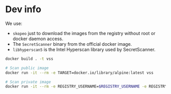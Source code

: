 # Dev info

We use:

- `skopeo` just to download the images from the registry without root or docker daemon access.
- The `SecretScanner` binary from the official docker image.
- `libhyperscan5` is the Intel Hyperscan library used by SecretScanner.

```sh
docker build . -t vss

# Scan public image
docker run -it --rm -e TARGET=docker.io/library/alpine:latest vss

# Scan private image
docker run -it --rm -e REGISTRY_USERNAME=$REGISTRY_USERNAME -e REGISTRY_PASSWORD=$REGISTRY_PWD -e REGISTRY_DOMAIN=private.registry -e TARGET=private.registry/library/node:8 vss
```

